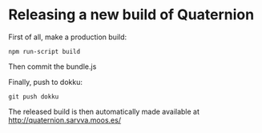 # Releasing a new build of Quaternion

First of all, make a production build:

`npm run-script build`

Then commit the bundle.js

Finally, push to dokku:

`git push dokku`

The released build is then automatically made available at http://quaternion.sarvva.moos.es/
